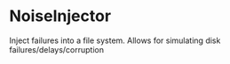 # NoiseInjector
Inject failures into a file system. Allows for simulating disk failures/delays/corruption
